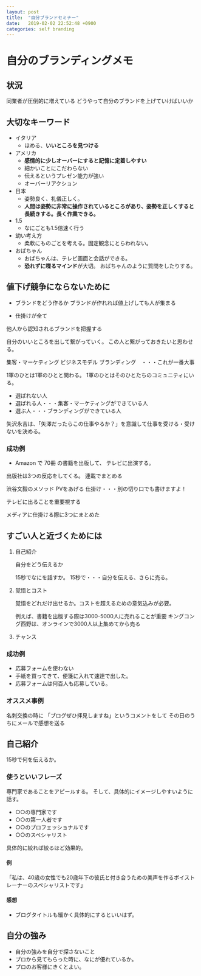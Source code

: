 ```yaml
---
layout: post
title:  "自分ブランドセミナー"
date:   2019-02-02 22:52:48 +0900
categories: self branding
---
```


# 自分のブランディングメモ

## 状況

同業者が圧倒的に増えている
どうやって自分のブランドを上げていけばいいか

## 大切なキーワード

* イタリア
    * ほめる、**いいところを見つける**
* アメリカ
    * **感情的に少しオーバーにすると記憶に定着しやすい**
    * 細かいことにこだわらない
    * 伝えるというプレゼン能力が強い
    * オーバーリアクション
* 日本
    * 姿勢良く、礼儀正しく。
    * **人間は姿勢に非常に操作されているところがあり、姿勢を正しくすると長続きする。長く作業できる。**
* 1.5
    * なにごとも1.5倍速く行う
* 幼い考え方
    * 柔軟にものごとを考える。固定観念にとらわれない。
* おばちゃん
    * おばちゃんは、テレビ画面と会話ができる。
    * **恐れずに喋るマインド**が大切。 おばちゃんのように質問をしたりする。

## 値下げ競争にならないために

* ブランドをどう作るか ブランドが作れれば値上げしても人が集まる

* 仕掛けが全て

他人から認知されるブランドを把握する

自分のいいところを出して繋がっていく。
この人と繋がっておきたいと思わせる。

集客・マーケティング
ビジネスモデル
ブランディング　・・・これが一番大事

1軍のひとは1軍のひとと関わる。
1軍のひとはそのひとたちのコミュニティにいる。

* 選ばれない人
* 選ばれる人・・・集客・マーケティングができている人
* 選ぶ人・・・ブランディングができている人

矢沢永吉は、「矢澤だったらこの仕事やるか？」を意識して仕事を受ける・受けないを決める。

### 成功例

* Amazon で 70冊 の書籍を出版して、 テレビに出演する。

出版社は3つの反応をしてくる。
連載でまとめる

渋谷文毅のメソッド
PVをあげる
仕掛け・・・別の切り口でも書けますよ！

テレビに出ることを重要視する

メディアに仕掛ける際に3つにまとめた

## すごい人と近づくためには

1. 自己紹介

    自分をどう伝えるか
    
    15秒でなにを話すか。
    15秒で・・・自分を伝える、さらに売る。


2. 覚悟とコスト

    覚悟をどれだけ出せるか。コストを超えるための意気込みが必要。
    
    例えば、書籍を出版する際は3000-5000人に売れることが重要
    キングコング西野は、オンラインで3000人以上集めてから売る

3. チャンス

### 成功例

* 応募フォームを使わない
* 手紙を買ってきて、便箋に入れて速達で出した。
* 応募フォームは何百人も応募している。

### オススメ事例

名刺交換の時に
「ブログぜひ拝見しますね」というコメントをして
その日のうちにメールで感想を送る

## 自己紹介

15秒で何を伝えるか。

### 使うといいフレーズ

専門家であることをアピールする。
そして、具体的にイメージしやすいように話す。

* ○○の専門家です
* ○○の第一人者です
* ○○のプロフェッショナルです
* ○○のスペシャリスト

具体的に絞れば絞るほど効果的。

#### 例

「私は、40歳の女性でも20歳年下の彼氏と付き合うための美声を作るボイストレーナーのスペシャリストです」

#### 感想

* ブログタイトルも細かく具体的にするといいはず。

## 自分の強み

* 自分の強みを自分で探さないこと
* プロから見てもらった時に、なにが優れているか。
* プロのお客様にきくとよい。
